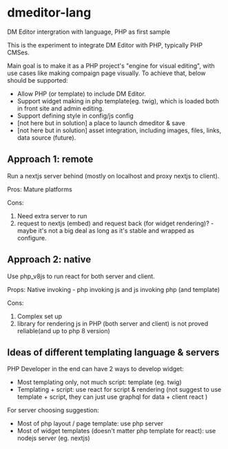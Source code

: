 # dmeditor-lang
DM Editor intergration with language, PHP as first sample


This is the experiment to integrate DM Editor with PHP, typically PHP CMSes. 

Main goal is to make it as a PHP project's "engine for visual editing", with use cases like making compaign page visually. To achieve that, below should be supported:

- Allow PHP (or template) to include DM Editor.
- Support widget making in php template(eg. twig), which is loaded both in front site and admin editing.
- Support defining style in config/js config
- [not here but in solution] a place to launch dmeditor & save
- [not here but in solution] asset integration, including images, files, links, data source (future).

Approach 1: remote
------
Run a nextjs server behind (mostly on localhost and proxy nextjs to client).

Pros: 
Mature platforms

Cons: 
1) Need extra server to run
2) request to nextjs (embed) and request back (for widget rendering)? - maybe it's not a big deal as long as it's stable and wrapped as configure.



Approach 2: native
------
Use php_v8js to run react for both server and client.

Props:
Native invoking - php invoking js and js invoking php (and template)

Cons: 
1) Complex set up
2) library for rendering js in PHP (both server and client) is not proved reliable(and up to php 8 version)
 

Ideas of different templating language & servers
-----
PHP Developer in the end can have 2 ways to develop widget:

- Most templating only, not much script: template (eg. twig)
- Templating + script: use react for script & rendering (not suggest to use template + script, they can just use graphql for data + client react )

For server choosing suggestion:

- Most of php layout / page template: use php server
- Most of widget templates (doesn't matter php template for react): use nodejs server (eg. nextjs)

